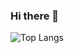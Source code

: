 ### Hi there 👋

<!-- ![Anurag's GitHub stats](https://github-readme-stats.vercel.app/api?username=alvarovegaromero&show_icons=true&theme=dark) -->
![Top Langs](https://github-readme-stats.vercel.app/api/top-langs/?username=anuraghazra&layout=avarovegaromero&theme=dark)


<!--
**alvarovegaromero/alvarovegaromero** is a ✨ _special_ ✨ repository because its `README.md` (this file) appears on your GitHub profile.

Here are some ideas to get you started:

- 🔭 I’m currently working on ...
- 🌱 I’m currently learning ...
- 👯 I’m looking to collaborate on ...
- 🤔 I’m looking for help with ...
- 💬 Ask me about ...
- 📫 How to reach me: ...
- 😄 Pronouns: ...
- ⚡ Fun fact: ...
-->
